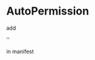 # AutoPermission

add 

'<activity android:name=".errorPermCheck.ErrorRecoveryActvity"/>'
 
 in manifest
